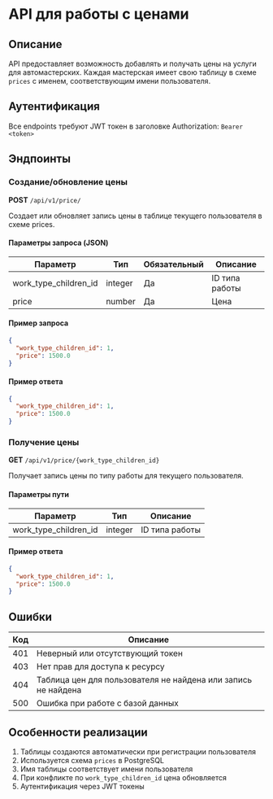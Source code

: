 # API для работы с ценами

## Описание

API предоставляет возможность добавлять и получать цены на услуги для автомастерских. 
Каждая мастерская имеет свою таблицу в схеме `prices` с именем, соответствующим имени пользователя.

## Аутентификация

Все endpoints требуют JWT токен в заголовке Authorization: `Bearer <token>`

## Эндпоинты

### Создание/обновление цены

**POST** `/api/v1/price/`

Создает или обновляет запись цены в таблице текущего пользователя в схеме prices.

#### Параметры запроса (JSON)

| Параметр | Тип | Обязательный | Описание |
|----------|-----|--------------|----------|
| work_type_children_id | integer | Да | ID типа работы |
| price | number | Да | Цена |

#### Пример запроса

```json
{
  "work_type_children_id": 1,
  "price": 1500.0
}
```

#### Пример ответа

```json
{
  "work_type_children_id": 1,
  "price": 1500.0
}
```

### Получение цены

**GET** `/api/v1/price/{work_type_children_id}`

Получает запись цены по типу работы для текущего пользователя.

#### Параметры пути

| Параметр | Тип | Описание |
|----------|-----|----------|
| work_type_children_id | integer | ID типа работы |

#### Пример ответа

```json
{
  "work_type_children_id": 1,
  "price": 1500.0
}
```

## Ошибки

| Код | Описание |
|-----|----------|
| 401 | Неверный или отсутствующий токен |
| 403 | Нет прав для доступа к ресурсу |
| 404 | Таблица цен для пользователя не найдена или запись не найдена |
| 500 | Ошибка при работе с базой данных |

## Особенности реализации

1. Таблицы создаются автоматически при регистрации пользователя
2. Используется схема `prices` в PostgreSQL
3. Имя таблицы соответствует имени пользователя
4. При конфликте по `work_type_children_id` цена обновляется
5. Аутентификация через JWT токены